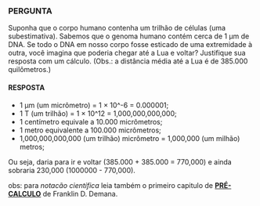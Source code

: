### PERGUNTA

Suponha que o corpo humano contenha um trilhão de células (uma subestimativa). Sabemos que o genoma humano contém cerca de 1 μm de DNA. Se todo o DNA em nosso corpo fosse esticado de uma extremidade à outra, você imagina que poderia chegar até a Lua e voltar? Justifique sua resposta com um cálculo. (Obs.: a distância média até a Lua é de 385.000 quilômetros.)

#### RESPOSTA

- 1 μm (um micrômetro) = 1 × 10^-6 = 0.000001;
- 1 T (um trilhão) = 1 × 10^12 = 1,000,000,000,000;
- 1 centímetro equivale a 10.000 micrômetros;
- 1 metro equivalente a 100.000 micrômetros;
- 1,000,000,000,000 (um trilhão) micrômetro = 1,000,000 (um milhão) metros;

Ou seja, daria para ir e voltar (385.000 + 385.000 = 770,000) e ainda sobraria 230,000 (1000000 - 770,000).

obs: para *notacão científica* leia também o primeiro capitulo de **[PRÉ-CALCULO](https://github.com/Darlley/ExerciciosLivros/blob/master/exatas/precalculo1/README.md)** de Franklin D. Demana.
